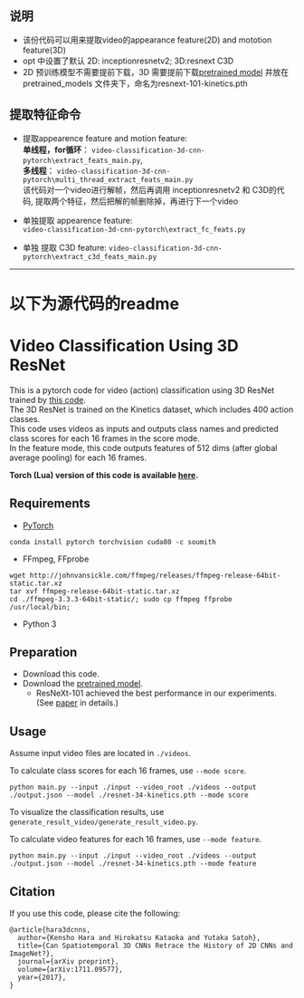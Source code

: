 ## 说明
- 该份代码可以用来提取video的appearance feature(2D) and mototion feature(3D)
- opt 中设置了默认 2D: inceptionresnetv2; 3D:resnext C3D
- 2D 预训练模型不需要提前下载，3D 需要提前下载[pretrained model](https://drive.google.com/drive/folders/1zvl89AgFAApbH0At-gMuZSeQB_LpNP-M?usp=sharing)
并放在 pretrained_models 文件夹下，命名为resnext-101-kinetics.pth

## 提取特征命令

- 提取appearence feature and motion feature:    
  **单线程，for循环**： `video-classification-3d-cnn-pytorch\extract_feats_main.py`,    
  **多线程**： `video-classification-3d-cnn-pytorch\multi_thread_extract_feats_main.py`  
  该代码对一个video进行解帧，然后再调用 inceptionresnetv2 和 C3D的代码, 提取两个特征，然后把解的帧删除掉，再进行下一个video     
  
- 单独提取 appearence feature:    
  `video-classification-3d-cnn-pytorch\extract_fc_feats.py`    

- 单独 提取 C3D  feature:
   `video-classification-3d-cnn-pytorch\extract_c3d_feats_main.py`  

----------------------------
# 以下为源代码的readme

# Video Classification Using 3D ResNet
This is a pytorch code for video (action) classification using 3D ResNet trained by [this code](https://github.com/kenshohara/3D-ResNets-PyTorch).  
The 3D ResNet is trained on the Kinetics dataset, which includes 400 action classes.  
This code uses videos as inputs and outputs class names and predicted class scores for each 16 frames in the score mode.  
In the feature mode, this code outputs features of 512 dims (after global average pooling) for each 16 frames.  

**Torch (Lua) version of this code is available [here](https://github.com/kenshohara/video-classification-3d-cnn).**

## Requirements
* [PyTorch](http://pytorch.org/)
```
conda install pytorch torchvision cuda80 -c soumith
```
* FFmpeg, FFprobe
```
wget http://johnvansickle.com/ffmpeg/releases/ffmpeg-release-64bit-static.tar.xz
tar xvf ffmpeg-release-64bit-static.tar.xz
cd ./ffmpeg-3.3.3-64bit-static/; sudo cp ffmpeg ffprobe /usr/local/bin;
```
* Python 3

## Preparation
* Download this code.
* Download the [pretrained model](https://drive.google.com/drive/folders/1zvl89AgFAApbH0At-gMuZSeQB_LpNP-M?usp=sharing).  
  * ResNeXt-101 achieved the best performance in our experiments. (See [paper](https://arxiv.org/abs/1711.09577) in details.)

## Usage
Assume input video files are located in ```./videos```.

To calculate class scores for each 16 frames, use ```--mode score```.
```
python main.py --input ./input --video_root ./videos --output ./output.json --model ./resnet-34-kinetics.pth --mode score
```
To visualize the classification results, use ```generate_result_video/generate_result_video.py```.

To calculate video features for each 16 frames, use ```--mode feature```.
```
python main.py --input ./input --video_root ./videos --output ./output.json --model ./resnet-34-kinetics.pth --mode feature
```


## Citation
If you use this code, please cite the following:
```
@article{hara3dcnns,
  author={Kensho Hara and Hirokatsu Kataoka and Yutaka Satoh},
  title={Can Spatiotemporal 3D CNNs Retrace the History of 2D CNNs and ImageNet?},
  journal={arXiv preprint},
  volume={arXiv:1711.09577},
  year={2017},
}
```
